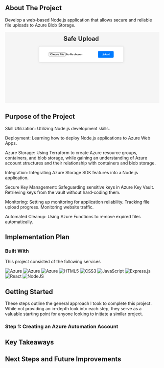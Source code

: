 <!-- ABOUT THE PROJECT -->
## About The Project

Develop a web-based Node.js application that allows secure and reliable file uploads to Azure Blob Storage.

![Image Alt Text](./Images/safeupload.png)

## Purpose of the Project

Skill Utilization:
Utilizing Node.js development skills.

Deployment:
Learning how to deploy Node.js applications to Azure Web Apps.

Azure Storage:
Using Terraform to create Azure resource groups, containers, and blob storage, while gaining an understanding of Azure account structures and their relationship with containers and blob storage.

Integration:
Integrating Azure Storage SDK features into a Node.js application.

Secure Key Management:
Safeguarding sensitive keys in Azure Key Vault.
Retrieving keys from the vault without hard-coding them.

Monitoring:
Setting up monitoring for application reliability.
Tracking file upload progress.
Monitoring website traffic.

Automated Cleanup:
Using Azure Functions to remove expired files automatically.


## Implementation Plan




### Built With

This project consisted of the following services

![Azure](https://img.shields.io/badge/Azure-Storage-blue)
![Azure](https://img.shields.io/badge/Azure-Web_Apps-blue)
![Azure](https://img.shields.io/badge/Azure-KeyVault-blue)
![HTML5](https://img.shields.io/badge/HTML5-E34F26?style=for-the-badge&logo=html5&logoColor=white)
![CSS3](https://img.shields.io/badge/css3-%231572B6.svg?style=for-the-badge&logo=css3&logoColor=white)
![JavaScript](https://img.shields.io/badge/javascript-%23323330.svg?style=for-the-badge&logo=javascript&logoColor=%23F7DF1E)
![Express.js](https://img.shields.io/badge/express.js-%23404d59.svg?style=for-the-badge&logo=express&logoColor=%2361DAFB)
![React](https://img.shields.io/badge/react-%23404d59.svg?style=for-the-badge&logo=react&logoColor=%2361DAFB)
![NodeJS](https://img.shields.io/badge/node.js-6DA55F?style=for-the-badge&logo=node.js&logoColor=white)




<!-- GETTING STARTED -->
## Getting Started

These steps outline the general approach I took to complete this project. While not providing an in-depth look into each step, they serve as a valuable starting point for anyone looking to initiate a similar project.

### Step 1: Creating an Azure Automation Account






## Key Takeaways


## Next Steps and Future Improvements

